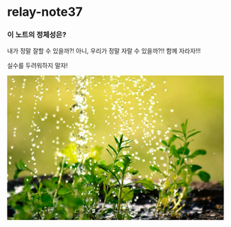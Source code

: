 # relay-note37

### 이 노트의 정체성은?
내가 정말 잘할 수 있을까?! 아니, 우리가 정말 자랄 수 있을까?!! 함께 자라자!!!

실수를 두려워하지 말자!

<img src="growWith.jpg">